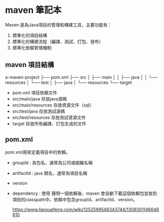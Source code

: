 # maven 筆記本

Maven 是為Java項目的管理和構建工具，主要功能有：
1. 標準化的項目結構
2. 標準化的構建流程（編譯、測試、打包、發布）
3. 標準化依賴管理機制

## maven 項目結構
a-maven-project
├── pom.xml
├── src
│   ├── main
│   │   ├── java
│   │   └── resources
│   └── test
│       ├── java
│       └── resources
└── target
- pom.xml 項目依賴文件
- src/main/java 存放java源碼
- src/main/resources 存放資源文件（sql）
- src/test/java 存放測試源碼
- src/test/resources 存放測試資源文件
- target 存放所有編譯、打包生成的文件

## pom.xml
pom.xml用來定義項目中的依賴。
- groupId : 為包名，通常為公司或組織名稱
- artifactId : java 類名，通常為項目名稱
- version
- dependency : 使用<dependency> 聲明一個依賴後，maven 會自動下載這個依賴包並放到項目的classpath中。依賴中包含groupId、artifactId、version。
  
  
  https://www.liaoxuefeng.com/wiki/1252599548343744/1309301146648610
